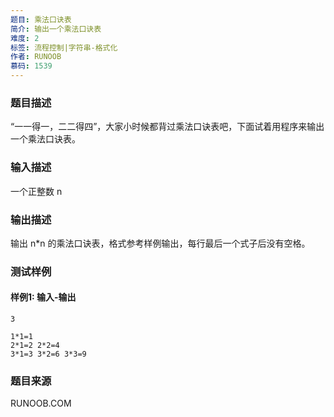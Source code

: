 ```yaml
---
题目: 乘法口诀表
简介: 输出一个乘法口诀表
难度: 2
标签: 流程控制|字符串-格式化
作者: RUNOOB
慕码: 1539
---
```


### 题目描述

“一一得一，二二得四”，大家小时候都背过乘法口诀表吧，下面试着用程序来输出一个乘法口诀表。

### 输入描述

一个正整数 n

### 输出描述

输出 n*n 的乘法口诀表，格式参考样例输出，每行最后一个式子后没有空格。

### 测试样例

#### 样例1: 输入-输出

```
3
```

```
1*1=1
2*1=2 2*2=4
3*1=3 3*2=6 3*3=9
```

### 题目来源

RUNOOB.COM